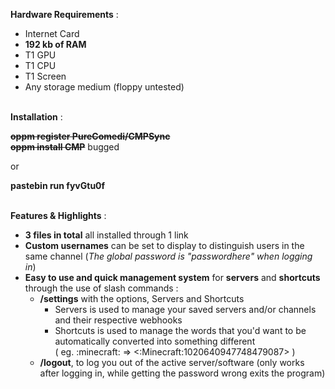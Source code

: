 **Hardware Requirements** :
- Internet Card
- **192 kb of RAM**
- T1 GPU
- T1 CPU
- T1 Screen
- Any storage medium (floppy untested)
  
\
**Installation** :

~~**oppm register PureComedi/CMPSync\
oppm install CMP**~~ bugged

or

**__pastebin run fyvGtu0f__**
  
\
**Features & Highlights** :
- **3 files in total** all installed through 1 link
- **Custom usernames** can be set to display to distinguish users in the same channel (*The global password is "passwordhere" when logging in*)
- **Easy to use and quick management system** for **servers** and **shortcuts** through the use of slash commands :
  - **/settings** with the options, Servers and Shortcuts
     - Servers is used to manage your saved servers and/or channels and their respective webhooks
     - Shortcuts is used to manage the words that you'd want to be automatically converted into something different\
       ( eg. :minecraft: => \<:Minecraft:1020640947748479087> )
  - **/logout**, to log you out of the active server/software (only works after logging in, while getting the password wrong exits the program)
